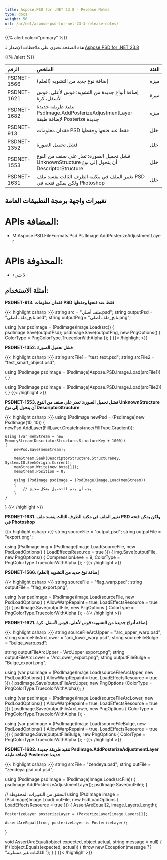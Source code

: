 ```yaml
---
title: Aspose.PSD for .NET 23.8 - Release Notes
type: docs
weight: 50
url: /ar/net/aspose-psd-for-net-23-8-release-notes/
---
```


{{% alert color="primary" %}}

هذه الصفحة تحتوي على ملاحظات الإصدار لـ [Aspose.PSD for .NET 23.8](https://www.nuget.org/packages/Aspose.PSD/)

{{% /alert %}}

| **الرقم**    | **الملخص**                                                                                                      | **الفئة** |
|:------------|:-------------------------------------------------------------------------------------------------------------|:--------|
| PSDNET-1566 | إضافة نوع جديد من التشويه (العلم) | ميزة |
| PSDNET-1621 | إضافة أنواع جديدة من التشويه: قوس لأعلى، قوس لأسفل، كرة | ميزة |
| PSDNET-1682 | تنفيذ طريقة جديدة PsdImage.AddPosterizeAdjustmentLayer لإضافة طبقة Posterize جديدة | ميزة |
| PSDNET-913  | فقدان معلومات PSD فقط عند فتحها وحفظها | خلل     |
| PSDNET-1352 | فشل تحميل الصورة | خلل     |
| PSDNET-1553 | فشل تحميل الصورة: تعذر على صنف من النوع UnknownStructure أن يتحول إلى نوع DescriptorStructure | خلل     |
| PSDNET-1631 | تغيير الملف في مكتبة الطرف الثالث يفسد ملف PSD ولكن يمكن فتحه في Photoshop | خلل     |


## **تغييرات واجهة برمجة التطبيقات العامة**
# **APIs المضافة:**
- M:Aspose.PSD.FileFormats.Psd.PsdImage.AddPosterizeAdjustmentLayer


# **APIs المحذوفة:**
- لا شيء


## **أمثلة الاستخدام:**

**PSDNET-913. فقدان معلومات PSD فقط عند فتحها وحفظها**

{{< highlight csharp >}}
string src = "ملف أصلي.psd";
string outputPsd = "ناتج_ملف أصلي.psd";
string outputPng = "ناتج_ملف أصلي.png";

using (var psdImage = (PsdImage)Image.Load(src))
{
    psdImage.Save(outputPsd);
    psdImage.Save(outputPng, new PngOptions() { ColorType = PngColorType.TruecolorWithAlpha });
}
{{< /highlight >}}

**PSDNET-1352. فشل تحميل الصورة**

{{< highlight csharp >}}
string srcFile1 = "test_text.psd";
string srcFile2 = "test_smart_object.psd";

using (PsdImage psdImage = (PsdImage)Aspose.PSD.Image.Load(srcFile1))
{
}

using (PsdImage psdImage = (PsdImage)Aspose.PSD.Image.Load(srcFile2))
{
}
{{< /highlight >}}

**PSDNET-1553. فشل تحميل الصورة: تعذر على صنف من النوع UnknownStructure أن يتحول إلى نوع DescriptorStructure**

{{< highlight csharp >}}
using (PsdImage newPsd = (PsdImage)new PsdImage(10, 10))
{
    newPsd.AddLayer(FillLayer.CreateInstance(FillType.Gradient));

    using (var memStream = new MemoryStream(DescriptorStructure.StructureKey + 1000))
    {
        newPsd.Save(memStream);

        memStream.Seek(DescriptorStructure.StructureKey, System.IO.SeekOrigin.Current);
        memStream.Write(new byte[1]);
        memStream.Position = 0;

        using (PsdImage psdImage = (PsdImage)Image.Load(memStream))
        {
            // يجب أن يتم التحميل بشكل صحيح
        }
    }
}
{{< /highlight >}}



**PSDNET-1631. تغيير الملف في مكتبة الطرف الثالث يفسد ملف PSD ولكن يمكن فتحه في Photoshop**

{{< highlight csharp >}}
string sourceFile = "output.psd";
string outputFile = "export.png";

using (PsdImage img = (PsdImage)Image.Load(sourceFile, new PsdLoadOptions() { LoadEffectsResource = true }))
{
    img.Save(outputFile, new PngOptions() { CompressionLevel = 9, ColorType = PngColorType.TruecolorWithAlpha });
}
{{< /highlight >}}

**PSDNET-1566. إضافة نوع جديد من التشويه (العلم)**

{{< highlight csharp >}}
string sourceFile = "flag_warp.psd";
string outputFile = "flag_export.png";

using (var psdImage = (PsdImage)Image.Load(sourceFile, new PsdLoadOptions() { AllowWarpRepaint = true, LoadEffectsResource = true }))
{
    psdImage.Save(outputFile, new PngOptions
    {
        ColorType = PngColorType.TruecolorWithAlpha
    });
}
{{< /highlight >}}

**PSDNET-1621. إضافة أنواع جديدة من التشويه: قوس لأعلى، قوس لأسفل، كرة**

{{< highlight csharp >}}
string sourceFileArcUpper = "arc_upper_warp.psd";
string sourceFileArcLower = "arc_lower_warp.psd";
string sourceFileBulge =  "bulge_warp.psd";

string outputFileArcUpper ="ArcUpper_export.png";
string outputFileArcLower = "ArcLower_export.png";
string outputFileBulge = "Bulge_export.png";

using (var psdImage = (PsdImage)Image.Load(sourceFileArcUpper, new PsdLoadOptions() { AllowWarpRepaint = true, LoadEffectsResource = true }))
{
    psdImage.Save(outputFileArcUpper, new PngOptions {ColorType = PngColorType.TruecolorWithAlpha});
}

using (var psdImage = (PsdImage)Image.Load(sourceFileArcLower, new PsdLoadOptions() { AllowWarpRepaint = true, LoadEffectsResource = true }))
{
    psdImage.Save(outputFileArcLower, new PngOptions { ColorType = PngColorType.TruecolorWithAlpha });
}

using (var psdImage = (PsdImage)Image.Load(sourceFileBulge, new PsdLoadOptions() { AllowWarpRepaint = true, LoadEffectsResource = true }))
{
    psdImage.Save(outputFileBulge, new PngOptions { ColorType = PngColorType.TruecolorWithAlpha });
}
{{< /highlight >}}


**PSDNET-1682. تنفيذ طريقة جديدة PsdImage.AddPosterizeAdjustmentLayer لإضافة طبقة Posterize جديدة**

{{< highlight csharp >}}
string srcFile = "zendeya.psd";
string outFile = "zendeya.psd.out.psd";

using (PsdImage psdImage = (PsdImage)Image.Load(srcFile))
{
    psdImage.AddPosterizeAdjustmentLayer();
    psdImage.Save(outFile);
}

// التحقق من التغييرات المحفوظة
using (PsdImage image = (PsdImage)Image.Load(
    outFile,
    new PsdLoadOptions { LoadEffectsResource = true }))
{
    AssertAreEqual(2, image.Layers.Length);

    PosterizeLayer posterizeLayer = (PosterizeLayer)image.Layers[1];

    AssertAreEqual(true, posterizeLayer is PosterizeLayer);
}

void AssertAreEqual(object expected, object actual, string message = null)
{
    if (!object.Equals(expected, actual))
    {
        throw new Exception(message ?? "الكائنات غير متساوية.");
    }
}
{{< /highlight >}}